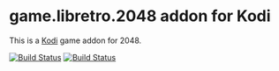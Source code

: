 # game.libretro.2048 addon for Kodi

This is a [Kodi](http://kodi.tv) game addon for 2048.

[![Build Status](https://travis-ci.org/kodi-game/game.libretro.2048.svg?branch=master)](https://travis-ci.org/kodi-game/game.libretro.2048)
[![Build Status](https://ci.appveyor.com/api/projects/status/github/kodi-game/game.libretro.2048?svg=true)](https://ci.appveyor.com/project/kodi-game/game-libretro-2048)
